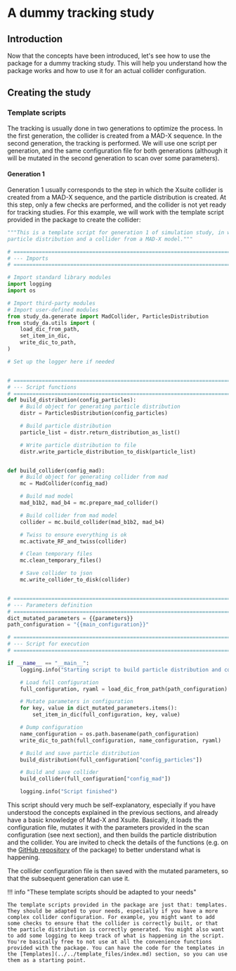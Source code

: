 # A dummy tracking study

## Introduction

Now that the concepts have been introduced, let's see how to use the package for a dummy tracking study. This will help you understand how the package works and how to use it for an actual collider configuration.

## Creating the study

### Template scripts

The tracking is usually done in two generations to optimize the process. In the first generation, the collider is created from a MAD-X sequence. In the second generation, the tracking is performed. We will use one script per generation, and the same configuration file for both generations (although it will be mutated in the second generation to scan over some parameters).

#### Generation 1

Generation 1 usually corresponds to the step in which the Xsuite collider is created from a MAD-X sequence, and the particle distribution is created. At this step, only a few checks are performed, and the collider is not yet ready for tracking studies. For this example, we will work with the template script provided in the package to create the collider:

```python title="generation_1.py"
"""This is a template script for generation 1 of simulation study, in which ones generates a
particle distribution and a collider from a MAD-X model."""

# ==================================================================================================
# --- Imports
# ==================================================================================================

# Import standard library modules
import logging
import os

# Import third-party modules
# Import user-defined modules
from study_da.generate import MadCollider, ParticlesDistribution
from study_da.utils import (
    load_dic_from_path,
    set_item_in_dic,
    write_dic_to_path,
)

# Set up the logger here if needed


# ==================================================================================================
# --- Script functions
# ==================================================================================================
def build_distribution(config_particles):
    # Build object for generating particle distribution
    distr = ParticlesDistribution(config_particles)

    # Build particle distribution
    particle_list = distr.return_distribution_as_list()

    # Write particle distribution to file
    distr.write_particle_distribution_to_disk(particle_list)


def build_collider(config_mad):
    # Build object for generating collider from mad
    mc = MadCollider(config_mad)

    # Build mad model
    mad_b1b2, mad_b4 = mc.prepare_mad_collider()

    # Build collider from mad model
    collider = mc.build_collider(mad_b1b2, mad_b4)

    # Twiss to ensure everything is ok
    mc.activate_RF_and_twiss(collider)

    # Clean temporary files
    mc.clean_temporary_files()

    # Save collider to json
    mc.write_collider_to_disk(collider)


# ==================================================================================================
# --- Parameters definition
# ==================================================================================================
dict_mutated_parameters = {{parameters}}
path_configuration = "{{main_configuration}}"

# ==================================================================================================
# --- Script for execution
# ==================================================================================================

if __name__ == "__main__":
    logging.info("Starting script to build particle distribution and collider")

    # Load full configuration
    full_configuration, ryaml = load_dic_from_path(path_configuration)

    # Mutate parameters in configuration
    for key, value in dict_mutated_parameters.items():
        set_item_in_dic(full_configuration, key, value)

    # Dump configuration
    name_configuration = os.path.basename(path_configuration)
    write_dic_to_path(full_configuration, name_configuration, ryaml)

    # Build and save particle distribution
    build_distribution(full_configuration["config_particles"])

    # Build and save collider
    build_collider(full_configuration["config_mad"])

    logging.info("Script finished")
```

This script should very much be self-explanatory, especially if you have understood the concepts explained in the previous sections, and already have a basic knowledge of Mad-X and Xsuite. Basically, it loads the configuration file, mutates it with the parameters provided in the scan configuration (see next section), and then builds the particle distribution and the collider. You are invited to check the details of the functions (e.g. on the [GitHub repository](https://github.com/ColasDroin/study-DA/tree/master/study_da/generate/master_classes) of the package) to better understand what is happening.

The collider configuration file is then saved with the mutated parameters, so that the subsequent generation can use it.

!!! info "These template scripts should be adapted to your needs"

    The template scripts provided in the package are just that: templates. They should be adapted to your needs, especially if you have a more complex collider configuration. For example, you might want to add some checks to ensure that the collider is correctly built, or that the particle distribution is correctly generated. You might also want to add some logging to keep track of what is happening in the script. You're basically free to not use at all the convenience functions provided with the package. You can have the code for the templates in the [Templates](../../template_files/index.md) section, so you can use them as a starting point.

